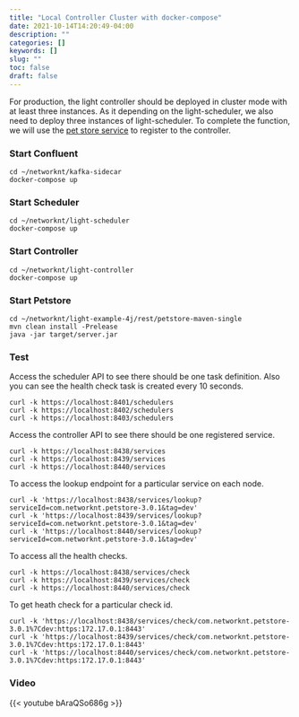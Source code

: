 ```yaml
---
title: "Local Controller Cluster with docker-compose"
date: 2021-10-14T14:20:49-04:00
description: ""
categories: []
keywords: []
slug: ""
toc: false
draft: false
---
```


For production, the light controller should be deployed in cluster mode with at least three instances. As it depending on the light-scheduler, we also need to deploy three instances of light-scheduler. To complete the function, we will use the [pet store service][] to register to the controller. 


### Start Confluent

```
cd ~/networknt/kafka-sidecar
docker-compose up

```

### Start Scheduler

```
cd ~/networknt/light-scheduler
docker-compose up

```

### Start Controller

```
cd ~/networknt/light-controller
docker-compose up

```

### Start Petstore

```
cd ~/networknt/light-example-4j/rest/petstore-maven-single
mvn clean install -Prelease
java -jar target/server.jar

```

### Test

Access the scheduler API to see there should be one task definition. Also you can see the health check task is created every 10 seconds.

```
curl -k https://localhost:8401/schedulers
curl -k https://localhost:8402/schedulers
curl -k https://localhost:8403/schedulers
```

Access the controller API to see there should be one registered service. 

```
curl -k https://localhost:8438/services
curl -k https://localhost:8439/services
curl -k https://localhost:8440/services

```

To access the lookup endpoint for a particular service on each node.

```
curl -k 'https://localhost:8438/services/lookup?serviceId=com.networknt.petstore-3.0.1&tag=dev'
curl -k 'https://localhost:8439/services/lookup?serviceId=com.networknt.petstore-3.0.1&tag=dev'
curl -k 'https://localhost:8440/services/lookup?serviceId=com.networknt.petstore-3.0.1&tag=dev'

```

To access all the health checks. 

```
curl -k https://localhost:8438/services/check
curl -k https://localhost:8439/services/check
curl -k https://localhost:8440/services/check

```

To get heath check for a particular check id.

```
curl -k 'https://localhost:8438/services/check/com.networknt.petstore-3.0.1%7Cdev:https:172.17.0.1:8443'
curl -k 'https://localhost:8439/services/check/com.networknt.petstore-3.0.1%7Cdev:https:172.17.0.1:8443'
curl -k 'https://localhost:8440/services/check/com.networknt.petstore-3.0.1%7Cdev:https:172.17.0.1:8443'

```

### Video


{{< youtube bAraQSo686g >}}


[pet store service]: https://github.com/networknt/light-example-4j/tree/release/rest/petstore-maven-single
